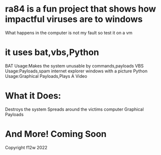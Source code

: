 # ra84 is a fun project that shows how impactful viruses are to windows
What happens in the computer is not my fault so test it on a vm
# it uses bat,vbs,Python
BAT Usage:Makes the system unusable by commands,payloads
VBS Usage:Payloads,spam internet explorer windows with a picture
Python Usage:Graphical Payloads,Plays A Video
# What it Does:
Destroys the system
Spreads around the victims computer
Graphical Payloads 
# And More! Coming Soon
Copyright f12w 2022
